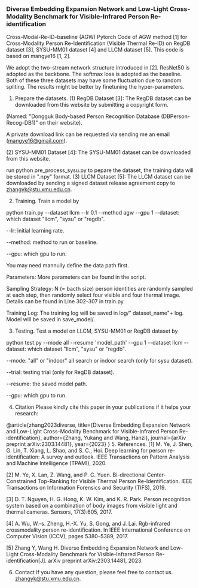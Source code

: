 ### Diverse Embedding Expansion Network and Low-Light Cross-Modality Benchmark for Visible-Infrared Person Re-identification


Cross-Modal-Re-ID-baseline (AGW)
Pytorch Code of AGW method [1] for Cross-Modality Person Re-Identification (Visible Thermal Re-ID) on RegDB dataset [3], SYSU-MM01 dataset [4] and LLCM dataset [5]. This code is based on mangye16 [1, 2].

We adopt the two-stream network structure introduced in [2]. ResNet50 is adopted as the backbone. The softmax loss is adopted as the baseline. Both of these three datasets may have some fluctuation due to random spliting. The results might be better by finetuning the hyper-parameters.

1. Prepare the datasets.
(1) RegDB Dataset [3]: The RegDB dataset can be downloaded from this website by submitting a copyright form.

(Named: "Dongguk Body-based Person Recognition Database (DBPerson-Recog-DB1)" on their website).

A private download link can be requested via sending me an email (mangye16@gmail.com).

(2) SYSU-MM01 Dataset [4]: The SYSU-MM01 dataset can be downloaded from this website.

run python pre_process_sysu.py to pepare the dataset, the training data will be stored in ".npy" format.
(3) LLCM Dataset [5]: The LLCM dataset can be downloaded by sending a signed dataset release agreement copy to zhangyk@stu.xmu.edu.cn.

2. Training.
Train a model by

python train.py --dataset llcm --lr 0.1 --method agw --gpu 1
--dataset: which dataset "llcm", "sysu" or "regdb".

--lr: initial learning rate.

--method: method to run or baseline.

--gpu: which gpu to run.

You may need mannully define the data path first.

Parameters: More parameters can be found in the script.

Sampling Strategy: N (= bacth size) person identities are randomly sampled at each step, then randomly select four visible and four thermal image. Details can be found in Line 302-307 in train.py.

Training Log: The training log will be saved in log/" dataset_name"+ log. Model will be saved in save_model/.

3. Testing.
Test a model on LLCM, SYSU-MM01 or RegDB dataset by

python test.py --mode all --resume 'model_path' --gpu 1 --dataset llcm
--dataset: which dataset "llcm", "sysu" or "regdb".

--mode: "all" or "indoor" all search or indoor search (only for sysu dataset).

--trial: testing trial (only for RegDB dataset).

--resume: the saved model path.

--gpu: which gpu to run.

4. Citation
Please kindly cite this paper in your publications if it helps your research:

@article{zhang2023diverse,
  title={Diverse Embedding Expansion Network and Low-Light Cross-Modality Benchmark for Visible-Infrared Person Re-identification},
  author={Zhang, Yukang and Wang, Hanzi},
  journal={arXiv preprint arXiv:2303.14481},
  year={2023}
}
5. References.
[1] M. Ye, J. Shen, G. Lin, T. Xiang, L. Shao, and S. C., Hoi. Deep learning for person re-identification: A survey and outlook. IEEE Transactions on Pattern Analysis and Machine Intelligence (TPAMI), 2020.

[2] M. Ye, X. Lan, Z. Wang, and P. C. Yuen. Bi-directional Center-Constrained Top-Ranking for Visible Thermal Person Re-Identification. IEEE Transactions on Information Forensics and Security (TIFS), 2019.

[3] D. T. Nguyen, H. G. Hong, K. W. Kim, and K. R. Park. Person recognition system based on a combination of body images from visible light and thermal cameras. Sensors, 17(3):605, 2017.

[4] A. Wu, W.-s. Zheng, H.-X. Yu, S. Gong, and J. Lai. Rgb-infrared crossmodality person re-identification. In IEEE International Conference on Computer Vision (ICCV), pages 5380–5389, 2017.

[5] Zhang Y, Wang H. Diverse Embedding Expansion Network and Low-Light Cross-Modality Benchmark for Visible-Infrared Person Re-identification[J]. arXiv preprint arXiv:2303.14481, 2023.

6. Contact
If you have any question, please feel free to contact us. zhangyk@stu.xmu.edu.cn.
